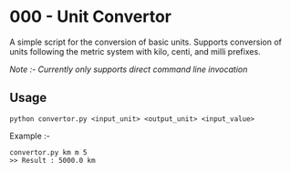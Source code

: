 # 000 - Unit Convertor
A simple script for the conversion of basic units.
Supports conversion of units following the metric system with kilo, centi, and milli prefixes.

*Note :- Currently only supports direct command line invocation*

## Usage

    python convertor.py <input_unit> <output_unit> <input_value>
 Example :-
 

    convertor.py km m 5
    >> Result : 5000.0 km
